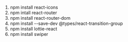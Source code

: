 1. npm install react-icons
2. npm intall react-router
3. npm install react-router-dom
4. npm install --save-dev @types/react-transition-group
5. npm install lottie-react
6. npm install swiper
